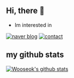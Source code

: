 ## Hi, there 👋  
  

-  Im interested in   








[![naver blog](https://img.shields.io/badge/naverblog-badge?style=flat-square&logo=Blogger&logoColor=white)](http://blog.naver.com/rnjsdntjr26)
[![contact](https://img.shields.io/badge/-rnjsdntjr26@naver.com-c14438?style=flat-square&logo=Gmail&logoColor=white&color=blue&link=mailto:rnjsdntjr26@naver.com)](mailto:rnjsdntjr26@daum.net)   

## my github stats
 [![Wooseok's github stats](https://github-readme-stats.vercel.app/api?username=egg528)](https://github.com/anuraghazra/github-readme-stats)

